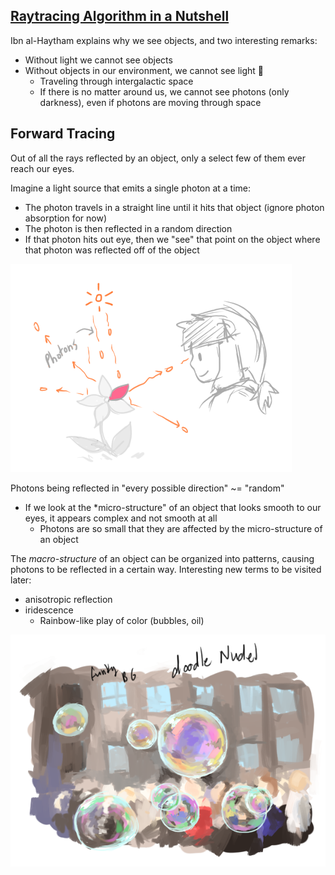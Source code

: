 ## [Raytracing Algorithm in a Nutshell](https://www.scratchapixel.com/lessons/3d-basic-rendering/introduction-to-ray-tracing/raytracing-algorithm-in-a-nutshell)

Ibn al-Haytham explains why we see objects, and two interesting remarks:
* Without light we cannot see objects
* Without objects in our environment, we cannot see light 🔦
  * Traveling through intergalactic space
  * If there is no matter around us, we cannot see photons (only darkness), even if photons are moving through space

## Forward Tracing

Out of all the rays reflected by an object, only a select few of them ever reach our eyes.

Imagine a light source that emits a single photon at a time:
* The photon travels in a straight line until it hits that object (ignore photon absorption for now)
* The photon is then reflected in a random direction
* If that photon hits out eye, then we "see" that point on the object where that photon was reflected off of the object

![We only see objects if the reflected photon hits our eye](images/photon-hits-eye.png)

Photons being reflected in "every possible direction" ~= "random"
* If we look at the *micro-structure" of an object that looks smooth to our eyes, it appears complex and not smooth at all
  * Photons are so small that they are affected by the micro-structure of an object

The *macro-structure* of an object can be organized into patterns, causing photons to be reflected in a certain  way. Interesting new terms to be visited later:
* anisotropic reflection
* iridescence
  * Rainbow-like play of color (bubbles, oil)

![Bubble doodlez](images/crap-i-have-to-go-to-work.png)

